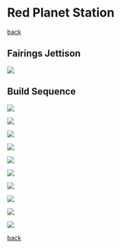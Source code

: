 # Red Planet Station

[back](../README.md)

## Fairings Jettison
![](./fairings-jettison.png)

## Build Sequence
![](./build_1_1.png)

![](./build_1_2.png)

![](./build_2_1.png)

![](./build_2_2.png)

![](./build_3.png)

![](./planet-red-station-final-stickers_1.png)

![](./planet-red-station-final-stickers_2.png)

![](./planet-red-station-final-stickers_3.png)

![](./planet-red-station-final-stickers_4.png)

![](./planet-red-station-final-stickers_5.png)

[back](../README.md)
